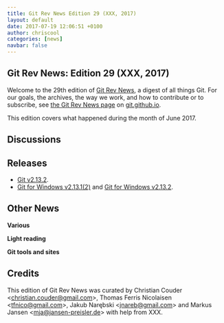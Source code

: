 ```yaml
---
title: Git Rev News Edition 29 (XXX, 2017)
layout: default
date: 2017-07-19 12:06:51 +0100
author: chriscool
categories: [news]
navbar: false
---
```


## Git Rev News: Edition 29 (XXX, 2017)

Welcome to the 29th edition of [Git Rev News](https://git.github.io/rev_news/rev_news/),
a digest of all things Git. For our goals, the archives, the way we work, and how to contribute or to
subscribe, see [the Git Rev News page](https://git.github.io/rev_news/rev_news/) on [git.github.io](http://git.github.io).

This edition covers what happened during the month of June 2017.

## Discussions

<!---
### General
-->

<!---
### Reviews
-->

<!---
### Support
-->

<!---
## Developer Spotlight:
-->

## Releases

* [Git v2.13.2](https://github.com/git/git/blob/v2.13.2/Documentation/RelNotes/2.13.2.txt).
* [Git for Windows v2.13.1(2)](https://github.com/git-for-windows/git/releases/tag/v2.13.1.windows.2) and [Git for Windows v2.13.2](https://github.com/git-for-windows/git/releases/tag/v2.13.2.windows.1).

## Other News

__Various__


__Light reading__


__Git tools and sites__


## Credits

This edition of Git Rev News was curated by
Christian Couder &lt;<christian.couder@gmail.com>&gt;,
Thomas Ferris Nicolaisen &lt;<tfnico@gmail.com>&gt;,
Jakub Narębski &lt;<jnareb@gmail.com>&gt; and
Markus Jansen &lt;<mja@jansen-preisler.de>&gt;
with help from XXX.
